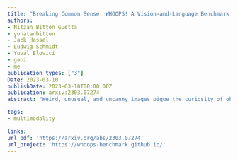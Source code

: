 ```yaml
---
title: "Breaking Common Sense: WHOOPS! A Vision-and-Language Benchmark of Synthetic and Compositional Images"
authors:
- Nitzan Bitton Guetta
- yonatanbitton
- Jack Hassel
- Ludwig Schmidt
- Yuval Elovici
- gabi
- me
publication_types: ["3"]
Date: 2023-03-10
publishDate: 2023-03-10T00:00:00Z
publication: arxiv:2303.07274
abstract: "Weird, unusual, and uncanny images pique the curiosity of observers because they challenge commonsense. For example, an image released during the 2022 world cup depicts the famous soccer stars Lionel Messi and Cristiano Ronaldo playing chess, which playfully violates our expectation that their competition should occur on the football field. Humans can easily recognize and interpret these unconventional images, but can AI models do the same? We introduce WHOOPS!, a new dataset and benchmark for visual commonsense. The dataset is comprised of purposefully commonsense-defying images created by designers using publicly-available image generation tools like Midjourney. We consider several tasks posed over the dataset. In addition to image captioning, cross-modal matching, and visual question answering, we introduce a difficult explanation generation task, where models must identify and explain why a given image is unusual. Our results show that state-of-the-art models such as GPT3 and BLIP2 still lag behind human performance on WHOOPS!. We hope our dataset will inspire the development of AI models with stronger visual commonsense reasoning abilities."

tags:
- multimodality

links:
url_pdf: 'https://arxiv.org/abs/2303.07274'
url_project: 'https://whoops-benchmark.github.io/'
---
```


